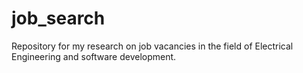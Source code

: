 # job_search
Repository for my research on job vacancies in the field of Electrical Engineering and software development. 
